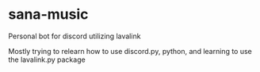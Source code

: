 # sana-music
Personal bot for discord utilizing lavalink

Mostly trying to relearn how to use discord.py, python, and learning to use the lavalink.py package 
